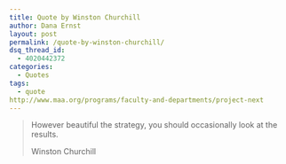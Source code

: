 ```yaml
---
title: Quote by Winston Churchill
author: Dana Ernst
layout: post
permalink: /quote-by-winston-churchill/
dsq_thread_id:
  - 4020442372
categories:
  - Quotes
tags:
  - quote
http://www.maa.org/programs/faculty-and-departments/project-next
---
```


<blockquote>
<p>However beautiful the strategy, you should occasionally look at the results.</p>
<footer>Winston Churchill</footer>
</blockquote>
